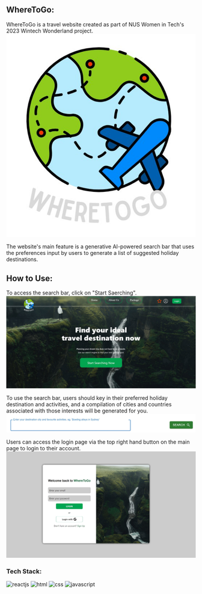 
## WhereToGo:

WhereToGo is a travel website created as part of NUS Women in Tech's 2023 Wintech Wonderland project. 
![WhereToGo](photo_2024-01-04_23-44-50.jpg)

The website's main feature is a generative AI-powered search bar that uses the preferences input by users to generate a list of suggested holiday destinations. 

## How to Use: 
To access the search bar, click on "Start Saerching".
![homepage](homepage.jpg)

To use the search bar, users should key in their preferred holiday destination and activities, and a compilation of cities and countries associated with those interests will be generated for you.
![searchbar](searchbar.jpg)

Users can access the login page via the top right hand button on the main page to login to their account. 
![login](login.jpg)

### Tech Stack:

![reactjs](https://img.shields.io/badge/React-20232A?style=for-the-badge&logo=react&logoColor=61DAFB)
![html](https://img.shields.io/badge/HTML5-E34F26?style=for-the-badge&logo=html5&logoColor=white)
![css](https://img.shields.io/badge/CSS3-1572B6?style=for-the-badge&logo=css3&logoColor=white)
![javascript](https://img.shields.io/badge/JavaScript-323330?style=for-the-badge&logo=javascript&logoColor=F7DF1E)
